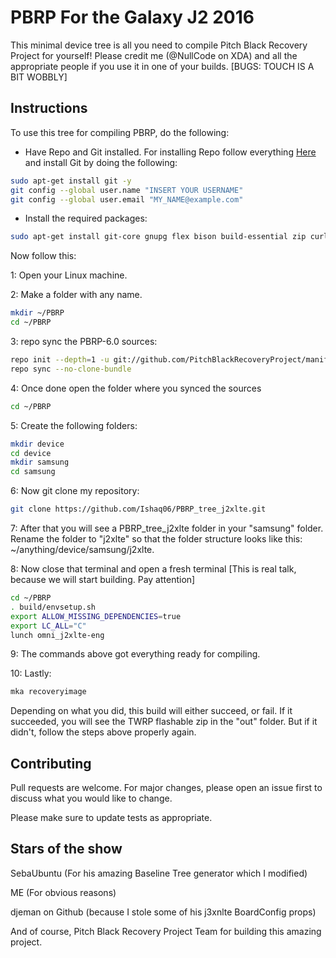 # PBRP For the Galaxy J2 2016
This minimal device tree is all you need to compile Pitch Black Recovery Project for yourself! Please credit me (@NullCode on XDA) and all the appropriate people if you use it in one of your builds. [BUGS: TOUCH IS A BIT WOBBLY]

## Instructions
To use this tree for compiling PBRP, do the following: 

* Have Repo and Git installed. For installing Repo follow everything [Here](https://source.android.com/setup/develop#installing-repo) and install Git by doing the following:
```bash
sudo apt-get install git -y
git config --global user.name "INSERT YOUR USERNAME"
git config --global user.email "MY_NAME@example.com"
```
* Install the required packages:
```bash
sudo apt-get install git-core gnupg flex bison build-essential zip curl zlib1g-dev gcc-multilib g++-multilib libc6-dev-i386 lib32ncurses5-dev x11proto-core-dev libx11-dev lib32z1-dev libgl1-mesa-dev libxml2-utils xsltproc unzip fontconfig
```

Now follow this: 

1: Open your Linux machine.

2: Make a folder with any name.
```bash
mkdir ~/PBRP
cd ~/PBRP
```
3: repo sync the PBRP-6.0 sources:
```bash
repo init --depth=1 -u git://github.com/PitchBlackRecoveryProject/manifest_pb.git -b android-6.0
repo sync --no-clone-bundle
```
4: Once done open the folder where you synced the sources
```bash
cd ~/PBRP
```
5: Create the following folders:
```bash
mkdir device
cd device
mkdir samsung
cd samsung
```
6: Now git clone my repository:
```bash
git clone https://github.com/Ishaq06/PBRP_tree_j2xlte.git
```
7: After that you will see a PBRP_tree_j2xlte folder in your "samsung" folder. Rename the folder to "j2xlte" so that the folder structure looks like this: ~/anything/device/samsung/j2xlte.

8: Now close that terminal and open a fresh terminal [This is real talk, because we will start building. Pay attention]
```bash
cd ~/PBRP
. build/envsetup.sh
export ALLOW_MISSING_DEPENDENCIES=true
export LC_ALL="C"
lunch omni_j2xlte-eng
```
9: The commands above got everything ready for compiling.

10: Lastly:
```bash
mka recoveryimage
```

Depending on what you did, this build will either succeed, or fail. If it succeeded, you will see the TWRP flashable zip in the "out" folder. But if it didn't, follow the steps above properly again.

## Contributing
Pull requests are welcome. For major changes, please open an issue first to discuss what you would like to change.

Please make sure to update tests as appropriate.

## Stars of the show
SebaUbuntu (For his amazing Baseline Tree generator which I modified)


ME (For obvious reasons)


djeman on Github (because I stole some of his j3xnlte BoardConfig props)


And of course, Pitch Black Recovery Project Team for building this amazing project.
